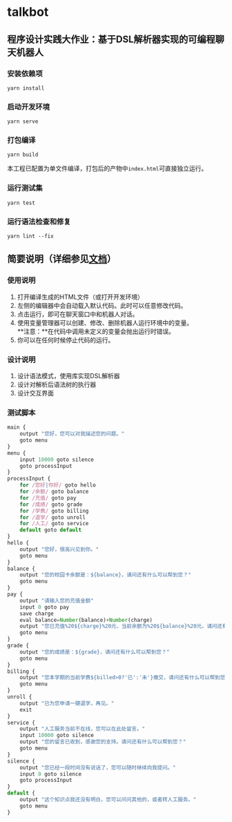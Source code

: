 # talkbot

## 程序设计实践大作业：基于DSL解析器实现的可编程聊天机器人

### 安装依赖项
```
yarn install
```

### 启动开发环境
```
yarn serve
```

### 打包编译
```
yarn build
```
本工程已配置为单文件编译，打包后的产物中`index.html`可直接独立运行。

### 运行测试集
```
yarn test
```

### 运行语法检查和修复
```
yarn lint --fix
```

## 简要说明（详细参见[文档](docs.md)）

### 使用说明
 1. 打开编译生成的HTML文件（或打开开发环境）
 2. 左侧的编辑器中会自动载入默认代码。此时可以任意修改代码。
 3. 点击运行，即可在聊天窗口中和机器人对话。
 4. 使用变量管理器可以创建、修改、删除机器人运行环境中的变量。  
    **注意：**在代码中调用未定义的变量会抛出运行时错误。
 5. 你可以在任何时候停止代码的运行。

### 设计说明
 1. 设计语法模式，使用库实现DSL解析器
 2. 设计对解析后语法树的执行器
 3. 设计交互界面

### 测试脚本
```javascript
main {
    output "您好，您可以对我描述您的问题。"
    goto menu
}
menu {
    input 10000 goto silence
    goto processInput
}
processInput {
    for /您好|你好/ goto hello
    for /余额/ goto balance
    for /充值/ goto pay
    for /成绩/ goto grade
    for /学费/ goto billing
    for /退学/ goto unroll
    for /人工/ goto service
    default goto default
}
hello {
    output "您好，很高兴见到你。"
    goto menu
}
balance {
    output "您的校园卡余额是：${balance}，请问还有什么可以帮到您？"
    goto menu
}
pay {
    output "请输入您的充值金额"
    input 0 goto pay
    save charge
    eval balance=Number(balance)+Number(charge)
    output "您已充值%20${charge}%20元，当前余额为%20${balance}%20元，请问还有什么可以帮到您？"
    goto menu
}
grade {
    output "您的成绩是：${grade}，请问还有什么可以帮到您？"
    goto menu
}
billing {
    output "您本学期的当前学费${billed>0?'已':'未'}缴交，请问还有什么可以帮到您？"
    goto menu
}
unroll {
    output "已为您申请一键退学，再见。"
    exit
}
service {
    output "人工服务当前不在线，您可以在此处留言。"
    input 10000 goto silence
    output "您的留言已收到，感谢您的支持。请问还有什么可以帮到您？"
    goto menu
}
silence {
    output "您已经一段时间没有说话了，您可以随时继续向我提问。"
    input 0 goto silence
    goto processInput
}
default {
    output "这个知识点我还没有明白，您可以问问其他的，或者转人工服务。"
    goto menu
}
```